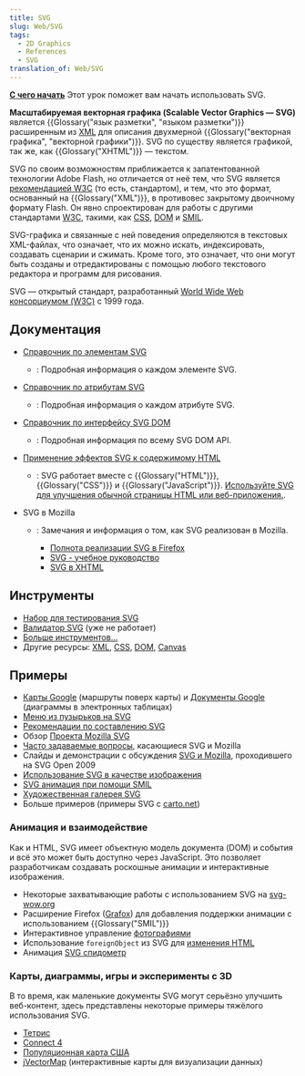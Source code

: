 ```yaml
---
title: SVG
slug: Web/SVG
tags:
  - 2D Graphics
  - References
  - SVG
translation_of: Web/SVG
---
```

**[С чего начать](/ru/docs/Web/SVG/Tutorial)**
Этот урок поможет вам начать использовать SVG.

**Масштабируемая векторная графика (Scalable Vector Graphics — SVG)** является {{Glossary("язык разметки", "языком разметки")}} расширенным из [XML](/ru/docs/XML) для описания двухмерной {{Glossary("векторная графика", "векторной графики")}}. SVG по существу является графикой, так же, как {{Glossary("XHTML")}} — текстом.

SVG по своим возможностям приближается к запатентованной технологии Adobe Flash, но отличается от неё тем, что SVG является [рекомендацией W3C](http://www.w3.org/Graphics/SVG/) (то есть, стандартом), и тем, что это формат, основанный на {{Glossary("XML")}}, в противовес закрытому двоичному формату Flash. Он явно спроектирован для работы с другими стандартами [W3C](http://www.w3.org/), такими, как [CSS](/ru/docs/CSS), [DOM](/ru/docs/DOM) и [SMIL](http://www.w3.org/AudioVideo/).

SVG-графика и связанные с ней поведения определяются в текстовых XML-файлах, что означает, что их можно искать, индексировать, создавать сценарии и сжимать. Кроме того, это означает, что они могут быть созданы и отредактированы с помощью любого текстового редактора и программ для рисования.

SVG — открытый стандарт, разработанный [World Wide Web консорциумом (W3C)](https://www.w3.org/) с 1999 года.

## Документация

- [Справочник по элементам SVG](/ru/docs/Web/SVG/Элемент)
  - : Подробная информация о каждом элементе SVG.
- [Справочник по атрибутам SVG](/ru/docs/Web/SVG/Attribute)
  - : Подробная информация о каждом атрибуте SVG.
- [Справочник по интерфейсу SVG DOM](/ru/docs/DOM/DOM_Reference#SVG_interfaces)
  - : Подробная информация по всему SVG DOM API.
- [Применение эффектов SVG к содержимому HTML](/ru/docs/Web/SVG/Applying_SVG_effects_to_HTML_content)
  - : SVG работает вместе с {{Glossary("HTML")}}, {{Glossary("CSS")}} и {{Glossary("JavaScript")}}.
    [Используйте SVG для улучшения обычной страницы HTML или веб-приложения.](/ru/docs/SVG_In_HTML_Introduction).
- SVG в Mozilla

  - : Замечания и информация о том, как SVG реализован в Mozilla.

    - [Полнота реализации SVG в Firefox](/ru/docs/SVG_in_Firefox)
    - [SVG - учебное руководство](/ru/docs/Web/SVG/Tutorial)
    - [SVG в XHTML](/ru/docs/SVG_In_HTML_Introduction)

## Инструменты

- [Набор для тестирования SVG](http://www.w3.org/Graphics/SVG/Test/)
- [Валидатор SVG](http://jiggles.w3.org/svgvalidator/) (уже не работает)
- [Больше инструментов…](/ru/docs/tag/SVG:Tools)
- Другие ресурсы: [XML](/ru/docs/XML), [CSS](/ru/docs/CSS), [DOM](/ru/docs/DOM), [Canvas](/ru/docs/HTML/Canvas)

## Примеры

- [Карты Google](http://maps.google.com) (маршруты поверх карты) и [Документы Google](http://docs.google.com) (диаграммы в электронных таблицах)
- [Меню из пузырьков на SVG](http://starkravingfinkle.org/projects/demo/svg-bubblemenu-in-html.xml)
- [Рекомендации по составлению SVG](http://jwatt.org/svg/authoring/)
- Обзор [Проекта Mozilla SVG](/ru/docs/Mozilla_SVG_Project)
- [Часто задаваемые вопросы](/ru/docs/SVG/FAQ), касающиеся SVG и Mozilla
- Слайды и демонстрации с обсуждения [SVG и Mozilla](https://jwatt.org/blog/2009/11/16/slides-and-demos-from-svg-open-2009), проходившего на SVG Open 2009
- [Использование SVG в качестве изображения](/ru/docs/SVG/SVG_as_an_Image)
- [SVG анимация при помощи SMIL](/ru/docs/SVG/SVG_animation_with_SMIL)
- [Художественная галерея SVG](http://plurib.us/1shot/2007/svg_gallery/)
- Больше примеров (примеры SVG с [carto.net](http://old.carto.net/papers/svg/samples/))

### Анимация и взаимодействие

Как и HTML, SVG имеет объектную модель документа (DOM) и события и всё это может быть доступно через JavaScript. Это позволяет разработчикам создавать роскошные анимации и интерактивные изображения.

- Некоторые захватывающие работы с использованием SVG на [svg-wow.org](http://svg-wow.org/)
- Расширение Firefox ([Grafox](http://schepers.cc/grafox/)) для добавления поддержки анимации с использованием {{Glossary("SMIL")}}
- Интерактивное управление [фотографиями](http://people.mozilla.com/~vladimir/demos/photos.svg)
- Использование `foreignObject` из SVG для [изменения HTML](http://starkravingfinkle.org/blog/2007/07/firefox-3-svg-foreignobject/)
- Анимация [SVG спидометр](http://www.creative-seo.ru/svg-speedometer/)

### Карты, диаграммы, игры и эксперименты с 3D

В то время, как маленькие документы SVG могут серьёзно улучшить веб-контент, здесь представлены некоторые примеры тяжёлого использования SVG.

- [Тетрис](http://www.codedread.com/yastframe.php)
- [Connect 4](https://web.archive.org/web/20131019072450/http://www.treebuilder.de/svg/connect4.svg)
- [Популяционная карта США](http://www.carto.net/papers/svg/us_population/index.html)
- [jVectorMap](http://jvectormap.com/) (интерактивные карты для визуализации данных)

